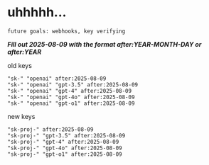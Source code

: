 # uhhhhh...

`future goals: webhooks, key verifying`



***Fill out 2025-08-09 with the format after:YEAR-MONTH-DAY or after:YEAR***

old keys
```
"sk-" "openai" after:2025-08-09
"sk-" "openai" "gpt-3.5" after:2025-08-09
"sk-" "openai" "gpt-4" after:2025-08-09
"sk-" "openai" "gpt-4o" after:2025-08-09
"sk-" "openai" "gpt-o1" after:2025-08-09
```

new keys
```
"sk-proj-" after:2025-08-09
"sk-proj-" "gpt-3.5" after:2025-08-09
"sk-proj-" "gpt-4" after:2025-08-09
"sk-proj-" "gpt-4o" after:2025-08-09
"sk-proj-" "gpt-o1" after:2025-08-09
```
